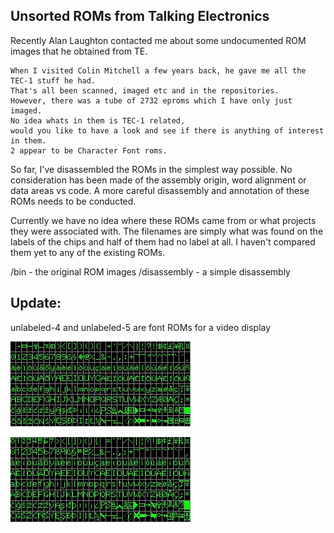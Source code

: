 ## Unsorted ROMs from Talking Electronics

Recently Alan Laughton contacted me about some undocumented ROM images that he obtained from TE.

```
When I visited Colin Mitchell a few years back, he gave me all the TEC-1 stuff he had.  
That's all been scanned, imaged etc and in the repositories.  
However, there was a tube of 2732 eproms which I have only just imaged.  
No idea whats in them is TEC-1 related, 
would you like to have a look and see if there is anything of interest in them.  
2 appear to be Character Font roms.
```

So far, I've disassembled the ROMs in the simplest way possible. No consideration has been made of the assembly origin, word alignment or data areas vs code. A more careful disassembly and annotation of these ROMs needs to be conducted.

Currently we have no idea where these ROMs came from or what projects they were associated with. The filenames are simply what was found on the labels of the chips and half of them had no label at all. I haven't compared them yet to any of the existing ROMs.

/bin - the original ROM images
/disassembly - a simple disassembly

## Update:

unlabeled-4 and unlabeled-5 are font ROMs for a video display

![unlabelled-4](./disassembly/unlabeled-4.jpg "unlabelled-4")

![unlabelled-5](./disassembly/unlabeled-5.jpg "unlabelled-5")
